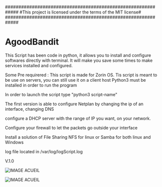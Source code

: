 #############################################################
#This project is licensed under the terms of the MIT license#
#############################################################

# AgoodBandit
This Script has been code in python, it allows you to install and configure softwares directly with terminal.
It will make you save some times to make services installed and configured.

Some Pre requirered :
This script is made for Zorin OS.
Tis script is meant to be use on servers, you can still use it on a client host
Python3 must be installed in order to run the program


In order to launch the script type "python3 script-name"

The first version is able to configure Netplan by
changing the ip of an interface, changing DNS

configure a DHCP server with the range of IP you want, on your network.

Configure your firewall to let the packets go outside your interface

Install a solution of File Sharing NFS for linux or Samba for both linux and Windows

log file located in /var/log/logScript.log

V.1.0



![IMAGE ACUEIL](https://image.noelshack.com/fichiers/2020/16/1/1586807158-acueil.png)

![IMAGE ACUEIL](https://www.dhcpserver.de/cms/wp-content/uploads/2014/09/netpic4.gif)